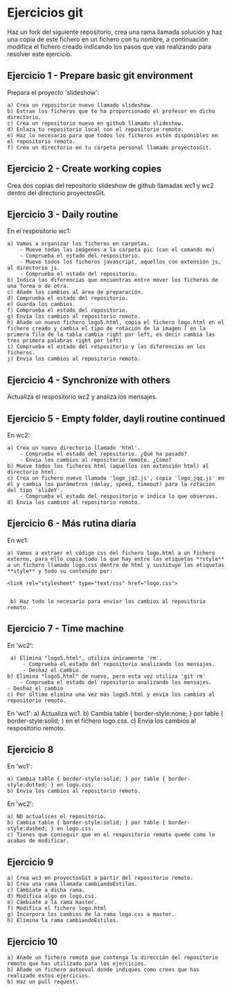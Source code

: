 # Ejercicios git 

Haz un fork del siguiente repositorio, crea una rama llamada solución  y haz una copia de este fichero en un fichero con tu nombre, a continuación  modifica el fichero creado indicando los pasos que vas realizando para resolver este ejercicio.

## Ejercicio 1 - Prepare basic git environment
Prepara el proyecto 'slideshow':

	a) Crea un repositorio nuevo llamado slideshow.
	b) Extrae los ficheros que te ha proporcionado el profesor en dicho directorio.
	c) Crea un repositorio nuevo en github llamado slideshow.
	d) Enlaza tu repositorio local con el repositorio remoto.
	e) Haz lo necesario para que todos los ficheros estén disponibles en el repositorio remoto.
	f) Crea un directorio en tu carpeta personal llamado proyectosGit.
		
## Ejercicio 2 - Create working copies
Crea dos copias del repositorio slideshow de github llamadas wc1 y wc2 dentro del directorio proyectosGit.

## Ejercicio 3 - Daily routine
En el respositorio wc1:

	a) Vamos a organizar los ficheros en carpetas.
		- Mueve todas las imágenes a la carpeta pic (con el comando mv)
		- Comprueba el estado del respositorio.
		- Mueve todos los ficheros javascript, aquellos con extensión js, al directorio js.
		- Comprueba el estado del repositorio.
	b) Indica las diferencias que encuentras entre mover los ficheros de una forma o de otra.
	c) Añade los cambios al área de preparación.
	d) Comprueba el estado del repositorio.
	e) Guarda los cambios.
	f) Comprueba el estado del repositorio.
	g) Envía los cambios al repositorio remoto.
	h) Añade un nuevo fichero logo5.html, copia el fichero logo.html en el fichero creado y cambia el tipo de rotación de la imagen ( en la primera fila de la tabla cambia right por left, es decir cambia las tres primera palabras right por left)
	i) Comprueba el estado del respositorio y las diferencias en los ficheros.
	j) Envia los cambios al repositorio remoto.

## Ejercicio 4 - Synchronize with others

Actualiza el respositorio wc2 y analiza los mensajes.

## Ejercicio 5 - Empty folder, dayli routine continued

En wc2:

	a) Crea un nuevo directorio llamado 'html'.
		- Comprueba el estado del repositorio. ¿Qué ha pasado?
		- Envia los cambios al repositorio remoto. ¿Cómo?
	b) Mueve todos los ficheros html (aquellos con extensión html) al directorio html.
	c) Crea un fichero nuevo llamado 'logo_jq2.js', copia 'logo_jqq.js' en él y cambia los parámetros (delay, speed, timeout) para la rotación del tipo 'slideY'.
		- Comprueba el estado del respositorio e indica lo que observas.
	d) Envia los cambios al repositorio remoto.

## Ejercicio 6 - Más rutina diaria
En wc1:

	a) Vamos a extraer el código css del fichero logo.html a un fichero externo, para ello copia todo lo que hay entre las etiquetas **style** a un fichero llamado logo.css dentro de html y sustituye las etiquetas **style** y todo su contenido por: 

	<link rel="stylesheet" type="text/css" href="logo.css">

 
	 b) Haz todo lo necesario para enviar los cambios al repositorio remoto.
 
 ## Ejercicio 7 - Time machine 
 En 'wc2':

	 a) Elimina "logo5.html", utiliza únicamente 'rm'.
		 - Comprueba el estado del repositorio analizando los mensajes.
		 - Deshaz el cambio.
 	b) Elimina "logo5.html" de nuevo, pero esta vez utiliza 'git rm'
 		- Comprueba el estado del repositorio analizando los mensajes.
 	- Deshaz el cambio
 	c) Por último elimina una vez más logo5.html y envía los cambios al repositorio remoto.
 
 En 'wc1':
 	a) Actualiza wc1.
	 b) Cambia table { border-style:none; } por table { border-style:solid; } en el fichero logo.css.
 	c) Envia los cambios al respositorio remoto.
 
 ## Ejercicio 8
 
 En 'wc1':
 	
 	a) Cambia table { border-style:solid; } por table { border-style:dotted; } en logo.css.
 	b) Envía los cambios al repositorio remoto.
 	
 En 'wc2':
 
 	a) NO actualices el repositorio.
 	b) Cambia table { border-style:solid; } por table { border-style:dashed; } en logo.css.
 	c) Tienes que conseguir que en el respositorio remoto quede como lo acabas de modificar.
 	
 	
## Ejercicio 9

	a) Crea wc3 en proyectosGit a partir del repositorio remoto.
	b) Crea una rama llamada cambiandoEstilos.
	c) Cámbiate a dicha rama.
	d) Modifica algo en logo.css.
	e) Cámbiate a la rama master.
	f) Modifica el fichero logo.html
	g) Incorpora los cambios de la rama logo.css a master.
	h) Elimina la rama cambiandoEstilos.
	
## Ejercicio 10

	a) Añade un fichero remoto que contenga la dirección del repositorio remoto que has utilizado para los ejercicios.
	b) Añade un fichero autoeval donde indiques como crees que has realizado estos ejercicios.
	b) Haz un pull request.